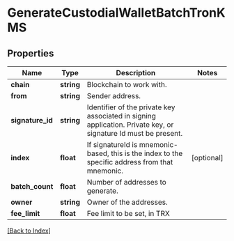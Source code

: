 # GenerateCustodialWalletBatchTronKMS

## Properties

Name | Type | Description | Notes
------------ | ------------- | ------------- | -------------
**chain** | **string** | Blockchain to work with. |
**from** | **string** | Sender address. |
**signature_id** | **string** | Identifier of the private key associated in signing application. Private key, or signature Id must be present. |
**index** | **float** | If signatureId is mnemonic-based, this is the index to the specific address from that mnemonic. | [optional]
**batch_count** | **float** | Number of addresses to generate. |
**owner** | **string** | Owner of the addresses. |
**fee_limit** | **float** | Fee limit to be set, in TRX |

[[Back to Index]](../index.md)
